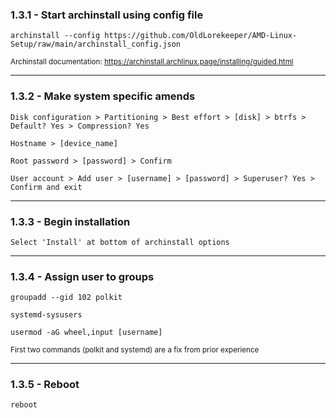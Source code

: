 ### 1.3.1 - Start archinstall using config file

`archinstall --config https://github.com/OldLorekeeper/AMD-Linux-Setup/raw/main/archinstall_config.json`

<sub> Archinstall documentation: https://archinstall.archlinux.page/installing/guided.html </sub>

---
### 1.3.2 - Make system specific amends

`Disk configuration > Partitioning > Best effort > [disk] > btrfs > Default? Yes > Compression? Yes`

`Hostname > [device_name]`

`Root password > [password] > Confirm`

`User account > Add user > [username] > [password] > Superuser? Yes > Confirm and exit`

---
### 1.3.3 - Begin installation

`Select 'Install' at bottom of archinstall options`

---
### 1.3.4 - Assign user to groups

`groupadd --gid 102 polkit`

`systemd-sysusers`

`usermod -aG wheel,input [username]`

<sub> First two commands (polkit and systemd) are a fix from prior experience </sub>

---
### 1.3.5 - Reboot

`reboot`








